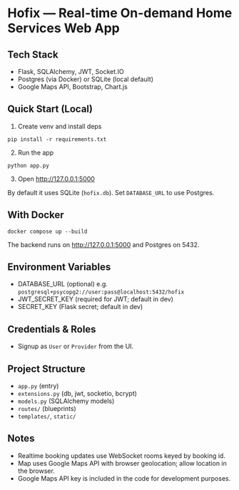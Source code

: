 # Hofix — Real-time On-demand Home Services Web App

## Tech Stack
- Flask, SQLAlchemy, JWT, Socket.IO
- Postgres (via Docker) or SQLite (local default)
- Google Maps API, Bootstrap, Chart.js

## Quick Start (Local)
1. Create venv and install deps
```
pip install -r requirements.txt
```
2. Run the app
```
python app.py
```
3. Open http://127.0.0.1:5000

By default it uses SQLite (`hofix.db`). Set `DATABASE_URL` to use Postgres.

## With Docker
```
docker compose up --build
```
The backend runs on http://127.0.0.1:5000 and Postgres on 5432.

## Environment Variables
- DATABASE_URL (optional) e.g. `postgresql+psycopg2://user:pass@localhost:5432/hofix`
- JWT_SECRET_KEY (required for JWT; default in dev)
- SECRET_KEY (Flask secret; default in dev)

## Credentials & Roles
- Signup as `User` or `Provider` from the UI.

## Project Structure
- `app.py` (entry)
- `extensions.py` (db, jwt, socketio, bcrypt)
- `models.py` (SQLAlchemy models)
- `routes/` (blueprints)
- `templates/`, `static/`

## Notes
- Realtime booking updates use WebSocket rooms keyed by booking id.
- Map uses Google Maps API with browser geolocation; allow location in the browser.
- Google Maps API key is included in the code for development purposes.

